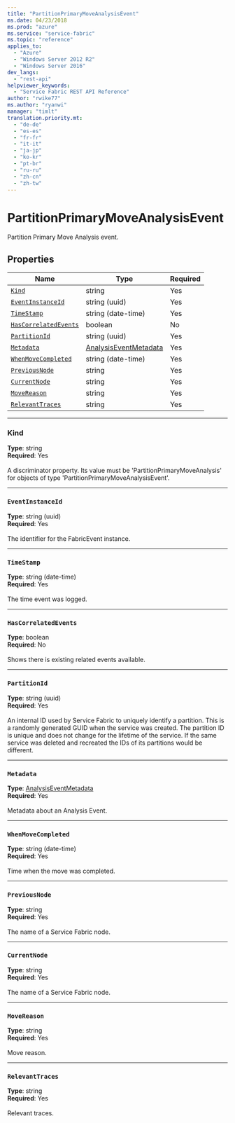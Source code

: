 ```yaml
---
title: "PartitionPrimaryMoveAnalysisEvent"
ms.date: 04/23/2018
ms.prod: "azure"
ms.service: "service-fabric"
ms.topic: "reference"
applies_to: 
  - "Azure"
  - "Windows Server 2012 R2"
  - "Windows Server 2016"
dev_langs: 
  - "rest-api"
helpviewer_keywords: 
  - "Service Fabric REST API Reference"
author: "rwike77"
ms.author: "ryanwi"
manager: "timlt"
translation.priority.mt: 
  - "de-de"
  - "es-es"
  - "fr-fr"
  - "it-it"
  - "ja-jp"
  - "ko-kr"
  - "pt-br"
  - "ru-ru"
  - "zh-cn"
  - "zh-tw"
---
```

# PartitionPrimaryMoveAnalysisEvent

Partition Primary Move Analysis event.

## Properties
| Name | Type | Required |
| --- | --- | --- |
| [`Kind`](#kind) | string | Yes |
| [`EventInstanceId`](#eventinstanceid) | string (uuid) | Yes |
| [`TimeStamp`](#timestamp) | string (date-time) | Yes |
| [`HasCorrelatedEvents`](#hascorrelatedevents) | boolean | No |
| [`PartitionId`](#partitionid) | string (uuid) | Yes |
| [`Metadata`](#metadata) | [AnalysisEventMetadata](sfclient-v62-model-analysiseventmetadata.md) | Yes |
| [`WhenMoveCompleted`](#whenmovecompleted) | string (date-time) | Yes |
| [`PreviousNode`](#previousnode) | string | Yes |
| [`CurrentNode`](#currentnode) | string | Yes |
| [`MoveReason`](#movereason) | string | Yes |
| [`RelevantTraces`](#relevanttraces) | string | Yes |

____
### Kind
__Type__: string <br/>
__Required__: Yes <br/>
<br/>
A discriminator property. Its value must be 'PartitionPrimaryMoveAnalysis' for objects of type 'PartitionPrimaryMoveAnalysisEvent'.

____
### `EventInstanceId`
__Type__: string (uuid) <br/>
__Required__: Yes<br/>
<br/>
The identifier for the FabricEvent instance.

____
### `TimeStamp`
__Type__: string (date-time) <br/>
__Required__: Yes<br/>
<br/>
The time event was logged.

____
### `HasCorrelatedEvents`
__Type__: boolean <br/>
__Required__: No<br/>
<br/>
Shows there is existing related events available.

____
### `PartitionId`
__Type__: string (uuid) <br/>
__Required__: Yes<br/>
<br/>
An internal ID used by Service Fabric to uniquely identify a partition. This is a randomly generated GUID when the service was created. The partition ID is unique and does not change for the lifetime of the service. If the same service was deleted and recreated the IDs of its partitions would be different.

____
### `Metadata`
__Type__: [AnalysisEventMetadata](sfclient-v62-model-analysiseventmetadata.md) <br/>
__Required__: Yes<br/>
<br/>
Metadata about an Analysis Event.

____
### `WhenMoveCompleted`
__Type__: string (date-time) <br/>
__Required__: Yes<br/>
<br/>
Time when the move was completed.

____
### `PreviousNode`
__Type__: string <br/>
__Required__: Yes<br/>
<br/>
The name of a Service Fabric node.

____
### `CurrentNode`
__Type__: string <br/>
__Required__: Yes<br/>
<br/>
The name of a Service Fabric node.

____
### `MoveReason`
__Type__: string <br/>
__Required__: Yes<br/>
<br/>
Move reason.

____
### `RelevantTraces`
__Type__: string <br/>
__Required__: Yes<br/>
<br/>
Relevant traces.
